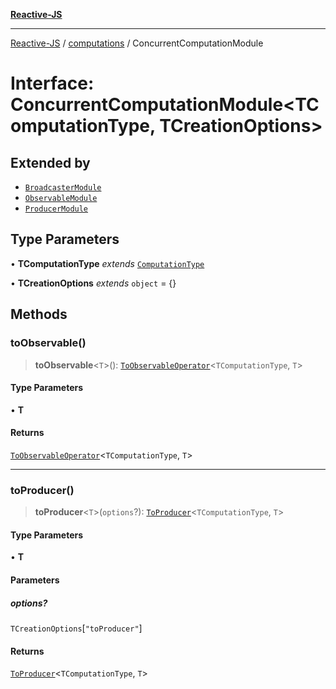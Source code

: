 [**Reactive-JS**](../../README.md)

***

[Reactive-JS](../../README.md) / [computations](../README.md) / ConcurrentComputationModule

# Interface: ConcurrentComputationModule\<TComputationType, TCreationOptions\>

## Extended by

- [`BroadcasterModule`](../Broadcaster/interfaces/BroadcasterModule.md)
- [`ObservableModule`](../Observable/interfaces/ObservableModule.md)
- [`ProducerModule`](../Producer/interfaces/ProducerModule.md)

## Type Parameters

• **TComputationType** *extends* [`ComputationType`](../type-aliases/ComputationType.md)

• **TCreationOptions** *extends* `object` = \{\}

## Methods

### toObservable()

> **toObservable**\<`T`\>(): [`ToObservableOperator`](../type-aliases/ToObservableOperator.md)\<`TComputationType`, `T`\>

#### Type Parameters

• **T**

#### Returns

[`ToObservableOperator`](../type-aliases/ToObservableOperator.md)\<`TComputationType`, `T`\>

***

### toProducer()

> **toProducer**\<`T`\>(`options`?): [`ToProducer`](../type-aliases/ToProducer.md)\<`TComputationType`, `T`\>

#### Type Parameters

• **T**

#### Parameters

##### options?

`TCreationOptions`\[`"toProducer"`\]

#### Returns

[`ToProducer`](../type-aliases/ToProducer.md)\<`TComputationType`, `T`\>
